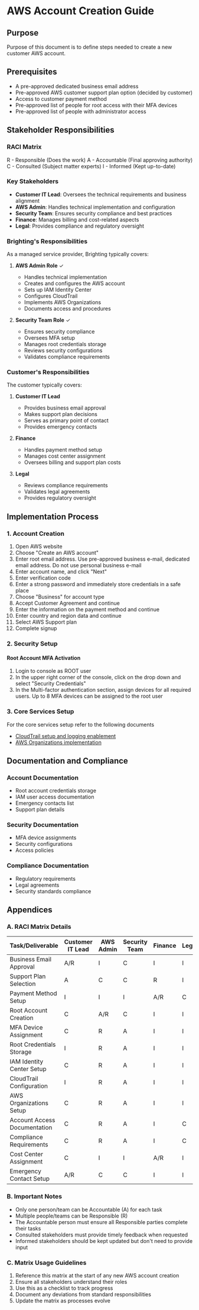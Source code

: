 # AWS Account Creation Guide

## Purpose

Purpose of this document is to define steps needed to create a new customer AWS account.

## Prerequisites

- A pre-approved dedicated business email address
- Pre-approved AWS customer support plan option (decided by customer)
- Access to customer payment method
- Pre-approved list of people for root access with their MFA devices
- Pre-approved list of people with administrator access

## Stakeholder Responsibilities

### RACI Matrix

R - Responsible (Does the work)
A - Accountable (Final approving authority)
C - Consulted (Subject matter experts)
I - Informed (Kept up-to-date)

### Key Stakeholders

- **Customer IT Lead**: Oversees the technical requirements and business alignment
- **AWS Admin**: Handles technical implementation and configuration
- **Security Team**: Ensures security compliance and best practices
- **Finance**: Manages billing and cost-related aspects
- **Legal**: Provides compliance and regulatory oversight

### Brighting's Responsibilities

As a managed service provider, Brighting typically covers:

1. **AWS Admin Role** ✓

   - Handles technical implementation
   - Creates and configures the AWS account
   - Sets up IAM Identity Center
   - Configures CloudTrail
   - Implements AWS Organizations
   - Documents access and procedures

2. **Security Team Role** ✓
   - Ensures security compliance
   - Oversees MFA setup
   - Manages root credentials storage
   - Reviews security configurations
   - Validates compliance requirements

### Customer's Responsibilities

The customer typically covers:

1. **Customer IT Lead**

   - Provides business email approval
   - Makes support plan decisions
   - Serves as primary point of contact
   - Provides emergency contacts

2. **Finance**

   - Handles payment method setup
   - Manages cost center assignment
   - Oversees billing and support plan costs

3. **Legal**
   - Reviews compliance requirements
   - Validates legal agreements
   - Provides regulatory oversight

## Implementation Process

### 1. Account Creation

1. Open AWS website
2. Choose "Create an AWS account"
3. Enter root email address. Use pre-approved business e-mail, dedicated email address. Do not use personal business e-mail
4. Enter account name, and click "Next"
5. Enter verification code
6. Enter a strong password and immediately store credentials in a safe place
7. Choose "Business" for account type
8. Accept Customer Agreement and continue
9. Enter the information on the payment method and continue
10. Enter country and region data and continue
11. Select AWS Support plan
12. Complete signup

### 2. Security Setup

#### Root Account MFA Activation

1. Login to console as ROOT user
2. In the upper right corner of the console, click on the drop down and select "Security Credentials"
3. In the Multi-factor authentication section, assign devices for all required users. Up to 8 MFA devices can be assigned to the root user

### 3. Core Services Setup

For the core services setup refer to the following documents

- [CloudTrail setup and logging enablement](./cloud_trail.md)
- [AWS Organizations implementation](./organization_structure.md)

## Documentation and Compliance

### Account Documentation

- Root account credentials storage
- IAM user access documentation
- Emergency contacts list
- Support plan details

### Security Documentation

- MFA device assignments
- Security configurations
- Access policies

### Compliance Documentation

- Regulatory requirements
- Legal agreements
- Security standards compliance

## Appendices

### A. RACI Matrix Details

| Task/Deliverable             | Customer IT Lead | AWS Admin | Security Team | Finance | Legal |
| ---------------------------- | ---------------- | --------- | ------------- | ------- | ----- |
| Business Email Approval      | A/R              | I         | C             | I       | I     |
| Support Plan Selection       | A                | C         | C             | R       | I     |
| Payment Method Setup         | I                | I         | I             | A/R     | C     |
| Root Account Creation        | C                | A/R       | C             | I       | I     |
| MFA Device Assignment        | C                | R         | A             | I       | I     |
| Root Credentials Storage     | I                | R         | A             | I       | I     |
| IAM Identity Center Setup    | C                | R         | A             | I       | I     |
| CloudTrail Configuration     | I                | R         | A             | I       | I     |
| AWS Organizations Setup      | C                | R         | A             | I       | I     |
| Account Access Documentation | C                | R         | A             | I       | C     |
| Compliance Requirements      | C                | R         | A             | I       | C     |
| Cost Center Assignment       | C                | I         | I             | A/R     | I     |
| Emergency Contact Setup      | A/R              | C         | C             | I       | I     |

### B. Important Notes

- Only one person/team can be Accountable (A) for each task
- Multiple people/teams can be Responsible (R)
- The Accountable person must ensure all Responsible parties complete their tasks
- Consulted stakeholders must provide timely feedback when requested
- Informed stakeholders should be kept updated but don't need to provide input

### C. Matrix Usage Guidelines

1. Reference this matrix at the start of any new AWS account creation
2. Ensure all stakeholders understand their roles
3. Use this as a checklist to track progress
4. Document any deviations from standard responsibilities
5. Update the matrix as processes evolve
